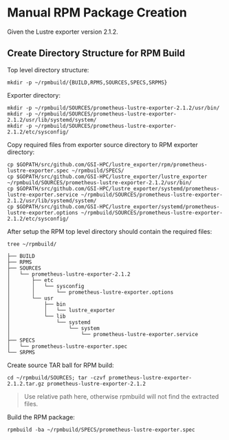 # Manual RPM Package Creation

Given the Lustre exporter version 2.1.2.

## Create Directory Structure for RPM Build

Top level directory structure:

`mkdir -p ~/rpmbuild/{BUILD,RPMS,SOURCES,SPECS,SRPMS}`  

Exporter directory:  

`mkdir -p ~/rpmbuild/SOURCES/prometheus-lustre-exporter-2.1.2/usr/bin/`  
`mkdir -p ~/rpmbuild/SOURCES/prometheus-lustre-exporter-2.1.2/usr/lib/systemd/system/`  
`mkdir -p ~/rpmbuild/SOURCES/prometheus-lustre-exporter-2.1.2/etc/sysconfig/`  

Copy required files from exporter source directory to RPM exporter directory:  

`cp $GOPATH/src/github.com/GSI-HPC/lustre_exporter/rpm/prometheus-lustre-exporter.spec ~/rpmbuild/SPECS/`  
`cp $GOPATH/src/github.com/GSI-HPC/lustre_exporter/lustre_exporter ~/rpmbuild/SOURCES/prometheus-lustre-exporter-2.1.2/usr/bin/`  
`cp $GOPATH/src/github.com/GSI-HPC/lustre_exporter/systemd/prometheus-lustre-exporter.service ~/rpmbuild/SOURCES/prometheus-lustre-exporter-2.1.2/usr/lib/systemd/system/`  
`cp $GOPATH/src/github.com/GSI-HPC/lustre_exporter/systemd/prometheus-lustre-exporter.options ~/rpmbuild/SOURCES/prometheus-lustre-exporter-2.1.2/etc/sysconfig/`  

After setup the RPM top level directory should contain the required files:  

`tree ~/rpmbuild/`  
```
├── BUILD
├── RPMS
├── SOURCES
│   └── prometheus-lustre-exporter-2.1.2
│       ├── etc
│       │   └── sysconfig
│       │       └── prometheus-lustre-exporter.options
│       └── usr
│           ├── bin
│           │   └── lustre_exporter
│           └── lib
│               └── systemd
│                   └── system
│                       └── prometheus-lustre-exporter.service
├── SPECS
│   └── prometheus-lustre-exporter.spec
└── SRPMS
```
Create source TAR ball for RPM build:  

`cd ~/rpmbuild/SOURCES; tar -czvf prometheus-lustre-exporter-2.1.2.tar.gz prometheus-lustre-exporter-2.1.2`  

> Use relative path here, otherwise rpmbuild will not find the extracted files.  

Build the RPM package:  

`rpmbuild -ba ~/rpmbuild/SPECS/prometheus-lustre-exporter.spec`  
